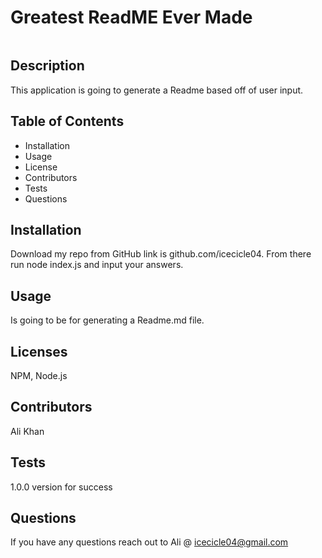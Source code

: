 # Greatest ReadME Ever Made
  ![<ALT>](https://img.shields.io/badge/Node-NPM-blue)
  ## Description 
  This application is going to generate a Readme based off of user input.
  ## Table of Contents
   - Installation
   - Usage
   - License
   - Contributors
   - Tests
   - Questions
  ## Installation
  Download my repo from GitHub link is github.com/icecicle04. From there run node index.js and input your answers.
  ## Usage
  Is going to be for generating a Readme.md file. 
  ## Licenses
  NPM, Node.js
  ## Contributors
  Ali Khan
  ## Tests
  1.0.0 version for success
  ## Questions
  If you have any questions reach out to Ali @ icecicle04@gmail.com
